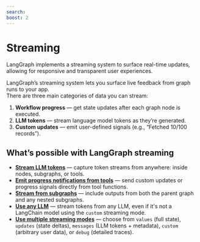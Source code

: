 ```yaml
---
search:
boost: 2
---
```


# Streaming

LangGraph implements a streaming system to surface real-time updates, allowing for responsive and transparent user experiences.

LangGraph’s streaming system lets you surface live feedback from graph runs to your app.  
There are three main categories of data you can stream:

1. **Workflow progress** — get state updates after each graph node is executed.
2. **LLM tokens** — stream language model tokens as they’re generated.
3. **Custom updates** — emit user-defined signals (e.g., “Fetched 10/100 records”).

## What’s possible with LangGraph streaming

- [**Stream LLM tokens**](../how-tos/streaming.md#llm-tokens-messages) — capture token streams from anywhere: inside nodes, subgraphs, or tools.
- [**Emit progress notifications from tools**](../how-tos/streaming.md#stream-custom-data) — send custom updates or progress signals directly from tool functions.
- [**Stream from subgraphs**](../how-tos/streaming.md#subgraphs) — include outputs from both the parent graph and any nested subgraphs.
- [**Use any LLM**](../how-tos/streaming.md#use-with-any-llm) — stream tokens from any LLM, even if it's not a LangChain model using the `custom` streaming mode.
- [**Use multiple streaming modes**](../how-tos/streaming.md#stream-multiple-modes) — choose from `values` (full state), `updates` (state deltas), `messages` (LLM tokens + metadata), `custom` (arbitrary user data), or `debug` (detailed traces).